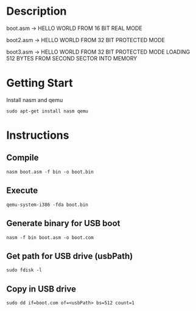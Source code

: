 # Description
boot.asm -> HELLO WORLD FROM 16 BIT REAL MODE 

boot2.asm -> HELLO WORLD FROM 32 BIT PROTECTED MODE

boot3.asm -> HELLO WORLD FROM 32 BIT PROTECTED MODE LOADING 512 BYTES FROM SECOND SECTOR INTO MEMORY

# Getting Start  
Install nasm and qemu
```
sudo apt-get install nasm qemu
```

# Instructions

## Compile  
```
nasm boot.asm -f bin -o boot.bin
```

## Execute
```
qemu-system-i386 -fda boot.bin
```

## Generate binary for USB boot
```
nasm -f bin boot.asm -o boot.com
```

## Get path for USB drive (usbPath)
```
sudo fdisk -l
```

## Copy in USB drive
```
sudo dd if=boot.com of=<usbPath> bs=512 count=1
```
